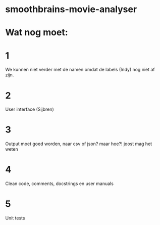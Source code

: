 # smoothbrains-movie-analyser

# Wat nog moet:
# 1
We kunnen niet verder met de namen omdat de labels (Indy) nog niet af zijn.
# 2
User interface (Sijbren)
# 3
Output moet goed worden, naar csv of json? maar hoe?! joost mag het weten
# 4
Clean code, comments, docstrings en user manuals
# 5
Unit tests

